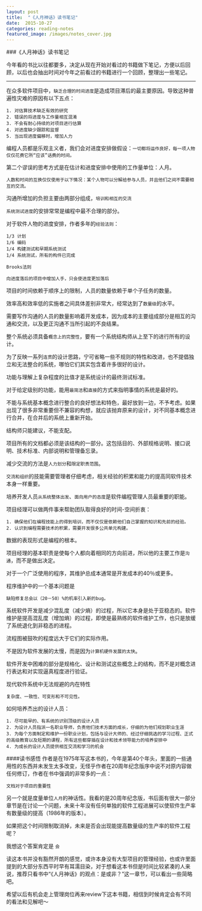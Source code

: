 ```yaml
---
layout: post
title:  "《人月神话》读书笔记"
date:  2015-10-27
categories: reading-notes
featured_image: /images/notes_cover.jpg
---
```


###《人月神话》读书笔记


今年看的书比以往都要多，决定从现在开始对看过的书籍做下笔记，方便以后回顾，以后也会抽出时间对今年之前看过的书籍进行一个回顾，整理出一些笔记。

---

在众多软件项目中，`缺乏合理的时间进度`是造成项目滞后的最主要原因。导致这种普遍性灾难的原因有以下五点：

	1. 对估算技术缺乏有效的研究
	2. 错误的将进度与工作量相互混淆
	3. 不会有耐心持续的对项目进行估算
	4. 对进度缺少跟踪和监督
	5. 当出现进度偏移时，增加人力


编程人员都是乐观主义者，我们会对进度安排做假设：`一切都将运作良好，每一项人物仅仅花费它所“应该”话费的时间。`

第二个谬误的思考方式是在估计和进度安排中使用的工作量单位：人月。

	人数和时间的互换仅仅使用于以下情况：某个人物可以分解给参与人员，并且他们之间不需要相互的交流。
	
沟通所增加的负担主要由两部分组成，`培训和相互的交流`

`系统测试进度`的安排常常是编程中最不合理的部分。

对于软件人物的进度安排，作者多年的`经验法则`：

	1/3 计划
	1/6 编码
	1/4 构建测试和早期系统测试
	1/4 系统测试，所有的构件已完成
	
`Brooks法则`

	向进度落后的项目中增加人手，只会使进度更加落后
	

项目的时间依赖于顺序上的限制，人员的数量依赖于单个子任务的数量。

效率高和效率低的实施者之间具体差别非常大，经常达到了`数量级`的水平。

需要写作沟通的人员的数量影响着开发成本，因为成本的主要组成部分是相互的沟通和交流，以及更正沟通不当所引起的不良结果。

整个系统必须具备`概念上的完整性`，要有一个系统结构师从上至下的进行所有的设计。

为了反映一系列`连贯`的设计思路，宁可省略一些不规则的特性和改进，也不提倡独立和无法整合的系统，哪怕它们其实包含着许多很好的设计。

功能与理解上复杂程度的比值才是系统设计的最终测试标准。

对于给定级别的功能，能用`最简洁`和`直接`的方式来指明事情的系统是最好的。

不能与系统基本概念进行整合的良好想法和特色，最好放到一边，不予考虑。如果出现了很多非常重要但不兼容的构想，就应该抛弃原来的设计，对不同基本概念进行合并，在合并后的系统上重新开始。

结构师只能建议，不能支配。

项目所有的文档都必须是该结构的一部分。这包括目的、外部规格说明、接口说明、技术标准、内部说明和管理备忘录。

减少交流的方法是`人力划分`和`限定职责范围`。

`交流和组织`的技能需要管理者仔细考虑，相关经验的积累和能力的提高同软件技术本身一样重要。

培养开发人员`从系统整体出发`、`面向用户的态度`是软件编程管理人员最重要的职能。

项目经理可以做两件事来帮助团队取得良好的时间-空间折衷：

	1. 确保他们在编程技能上的得到培训，而不仅仅是依赖他们自己掌握的知识和先前的经验。
	2. 认识到编程需要技术的积累，需要开发很多公共单元构建。
	
数据的表现形式是编程的根本。

项目经理的基本职责是使每个人都向着相同的方向前进，所以他的主要工作是`沟通`，而不是做出决定。

对于一个广泛使用的程序，其维护总成本通常是开发成本的40％或更多。


程序维护中的一个基本问题是
	
	缺陷修复总会以（20－50）%的机率引入新的bug。
	
系统软件开发是减少混乱度（减少熵）的过程，所以它本身是处于亚稳态的。软件维护是提高混乱度（增加熵）的过程，即使是最熟练的软件维护工作，也只是放缓了系统退化到非稳态的进程。

流程图被鼓吹的程度远大于它们的实际作用。

不是因为软件发展的太慢，而是因为`计算机硬件发展的太快`。

软件开发中困难的部分是规格化、设计和测试这些概念上的结构，而不是对概念进行表达和对实现逼真程度进行验证。

现代软件系统中无法规避的内在特性
	
	复杂度、一致性、可变形和不可见性。
	
如何培养杰出的设计人员：

	1. 尽可能早的、有系统的识别顶级的设计人员
	2. 为设计人员指派一名职业导师，负责他们技术方面的成长，仔细的为他们规划职业生涯
	3. 为每个方面制定和维护一份职业计划，包括与设计大师的、经过仔细挑选的学习过程、正式的高级教育以及短期的课程，所有这些都穿插在设计和技术领导能力的培养安排中
	4. 为成长的设计人员提供相互交流和学习的机会
	

####读书感悟
作者是在1975年写这本书的，今年是第40个年头，里面的一些通用性的东西并未发生太多改变，无怪乎作者在20周年纪念版序中说不对原内容做任何修订，作者在书中强调的非常多的一点：
	
	文档对于项目的重要性

另一个就是度量单位`人月`的神话性。我看的是20周年纪念版，书后面有很大一部分章节是在讨论一个问题，未来十年没有任何单独的软件工程进展可以使软件生产率有数量级的提高（1986年的版本）。

如果把这个时间限制取消掉，未来是否会出现能提高数量级的生产率的软件工程呢？

我想这个答案肯定是 `会`

读这本书并没有豁然开朗的感觉，或许本身没有大型项目的管理经验，也或许里面提到的大部分东西平时早有耳濡目染，对于想看这本书但是时间比较紧凑的人来说，推荐只看书中“《人月神话》的观点：是或非？”这一章节，可以看出一些简略吧。

希望以后有机会走上管理岗位再来review下这本书籍，相信到时候肯定会有不同的看法和见解吧～




